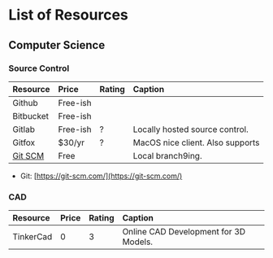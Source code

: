 # List of Resources

## Computer Science

### Source Control

| Resource | Price | Rating | Caption |
| :--- | :--- | :--- | :--- |
| Github | Free-ish |  |  |
| Bitbucket | Free-ish |  |  |
| Gitlab | Free-ish | ? | Locally hosted source control. |
| Gitfox | $30/yr | ? | MacOS nice client. Also supports |
| [Git SCM](https://git-scm.com/) | Free |  | Local branch9ing.  |

* Git: [https://git-scm.com/](https://git-scm.com/)

### CAD

| Resource | Price | Rating | Caption |
| :--- | :--- | :--- | :--- |
| TinkerCad | 0 | 3 | Online CAD Development for 3D Models. |

